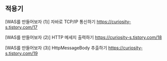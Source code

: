 ## 적용기


[WAS를 만들어보자 (1)] 자바로 TCP/IP 통신하기 https://curiosity-s.tistory.com/17

[WAS를 만들어보자 (2)] HTTP 메세지 출력하기 https://curiosity-s.tistory.com/18

[WAS를 만들어보자 (3)] HttpMessageBody 추출하기 https://curiosity-s.tistory.com/19
